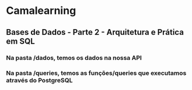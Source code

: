 # Camalearning
## Bases de Dados - Parte 2 - Arquitetura e Prática em SQL

### Na pasta /dados, temos os dados na nossa API
### Na pasta /queries, temos as funções/queries que executamos através do PostgreSQL

